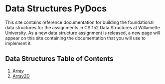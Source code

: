 # Data Structures PyDocs

This site contains reference documentation for building the foundational data structures for the assignments in CS 152 Data Structures at Willamette University. As a new data structure assignment is released, a new page will appear on this site containing the documentation that you will use to implement it.

## Data Structures Table of Contents

1. [Array](array.md)
2. [Array2D](array2d.md)
